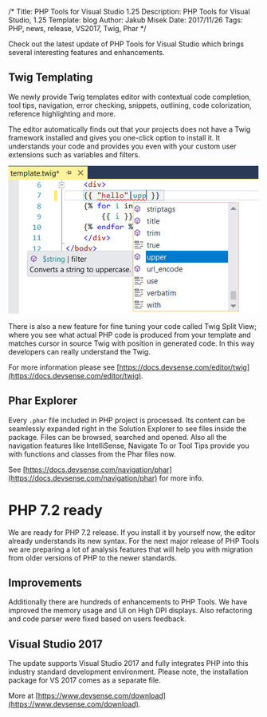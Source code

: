 /*
Title: PHP Tools for Visual Studio 1.25
Description: PHP Tools for Visual Studio, 1.25
Template: blog
Author: Jakub Misek
Date: 2017/11/26
Tags: PHP, news, release, VS2017, Twig, Phar
*/

Check out the latest update of PHP Tools for Visual Studio which brings several interesting features and enhancements.

## Twig Templating

We newly provide Twig templates editor with contextual code completion, tool tips, navigation, error checking, snippets, outlining, code colorization, reference highlighting and more.

The editor automatically finds out that your projects does not have a Twig framework installed and gives you one-click option to install it. It understands your code and provides you even with your custom user extensions such as variables and filters.

![Twig Templating](img/twig_templating.png)

There is also a new feature for fine tuning your code called Twig Split View; where you see what actual PHP code is produced from your template and matches cursor in source Twig with position in generated code. In this way developers can really understand the Twig.

For more information please see [https://docs.devsense.com/editor/twig](https://docs.devsense.com/editor/twig).

## Phar Explorer

Every `.phar` file included in PHP project is processed. Its content can be seamlessly expanded right in the Solution Explorer to see files inside the package. Files can be browsed, searched and opened. Also all the navigation features like IntelliSense, Navigate To or Tool Tips provide you with functions and classes from the Phar files now.

See [https://docs.devsense.com/navigation/phar](https://docs.devsense.com/navigation/phar) for more info.

# PHP 7.2 ready

We are ready for PHP 7.2 release. If you install it by yourself now, the editor already understands its new syntax. For the next major release of PHP Tools we are preparing a lot of analysis features that will help you with migration from older versions of PHP to the newer standards.

## Improvements

Additionally there are hundreds of enhancements to PHP Tools. We have improved the memory usage and UI on High DPI displays. Also refactoring and code parser were fixed based on users feedback.

## Visual Studio 2017

The update supports Visual Studio 2017 and fully integrates PHP into this industry standard development environment. Please note, the installation package for VS 2017 comes as a separate file.

More at [https://www.devsense.com/download](https://www.devsense.com/download).